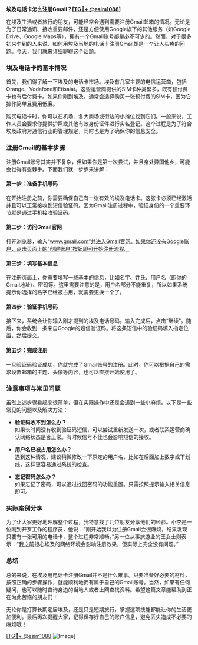 **埃及电话卡怎么注册Gmail？[[TG💪+ @esim1088](https://t.me/s/esim1088)]**

在埃及生活或者旅行的朋友，可能经常会遇到需要注册Gmail邮箱的情况。无论是为了日常通讯、接收重要邮件，还是方便使用Google旗下的其他服务（如Google Drive、Google Maps等），拥有一个Gmail账号都是必不可少的。然而，对于很多初来乍到的人来说，如何用埃及当地的电话卡注册Gmail却是一个让人头疼的问题。今天，我们就来详细聊聊这个话题。

### 埃及电话卡的基本情况

首先，我们得了解一下埃及的电话卡市场。埃及有几家主要的电信运营商，包括Orange、Vodafone和Etisalat。这些运营商提供的SIM卡种类繁多，既有预付费卡也有后付费卡。如果你刚到埃及，通常会选择购买一张预付费的SIM卡，因为它操作简单且费用低廉。

购买电话卡时，你可以在机场、各大商场或街边的小摊位找到它们。一般来说，工作人员会要求你提供护照或其他有效身份证件进行实名登记。这个过程是为了符合埃及政府对通信行业的管理规定，同时也是为了确保你的信息安全。

### 注册Gmail的基本步骤

注册Gmail账号其实并不复杂，但如果你是第一次尝试，并且身处异国他乡，可能会觉得有些棘手。下面我们就一步步来讲解：

#### 第一步：准备手机号码

在开始注册之前，你需要确保自己有一张有效的埃及电话卡。这张卡必须已经激活并且可以正常接收到短信验证码。因为Gmail注册过程中，验证身份的一个重要环节就是通过手机接收验证码。

#### 第二步：访问Gmail官网

打开浏览器，输入“www.gmail.com”并进入Gmail官网。如果你还没有Google账户，点击页面上的“创建账户”按钮即可开始注册流程。

#### 第三步：填写基本信息

在注册页面上，你需要填写一些基本的信息，比如名字、姓氏、用户名（即你的Gmail地址）、密码等。这里需要注意的是，用户名部分不能重复，所以如果系统提示你选择的名字已经被占用，就需要更换一个了。

#### 第四步：验证手机号码

接下来，系统会让你输入刚才提到的埃及电话号码。输入完成后，点击“继续”。随后，你会收到一条来自Google的短信验证码。将这条短信中的验证码填入指定位置，然后提交。

#### 第五步：完成注册

一旦验证码验证成功，你就完成了Gmail账号的注册。此时，你可以根据自己的需求设置邮箱的主题、头像等内容，也可以直接开始使用了。

### 注意事项与常见问题

虽然上述步骤看起来很简单，但在实际操作中还是会遇到一些小麻烦。以下是一些常见的问题以及解决方法：

- **验证码收不到怎么办？**  
  如果长时间没有收到验证码短信，可以尝试重新发送一次，或者联系运营商确认网络状态是否正常。有时候信号不佳也会影响短信的接收。

- **用户名已被占用怎么办？**  
  遇到这种情况，建议稍微修改一下原定的用户名，比如在后面加上数字或下划线，这样更容易通过系统的检查。

- **忘记密码怎么办？**  
  如果忘记了密码，可以通过找回密码的功能重置。只需按照提示输入相关信息即可。

### 实际案例分享

为了让大家更好地理解整个过程，我特意找了几位朋友分享他们的经验。小李是一位刚到开罗工作的程序员，他说：“刚开始我以为注册Gmail会很麻烦，结果发现只要有一张可用的电话卡，整个过程非常顺畅。”另一位从事旅游业的王女士则表示：“我之前担心埃及的网络环境会影响注册效果，但实际上完全没有问题。”

### 总结

总的来说，在埃及用电话卡注册Gmail并不是什么难事。只要准备好必要的材料，按照正确的步骤操作，就能顺利地拥有属于自己的Gmail账号。当然，如果有任何疑问，也可以随时咨询身边的当地人或者上网查找资料。希望这篇文章能帮助到正在为此苦恼的朋友们！

无论你是打算长期定居埃及，还是只是短期旅行，掌握这项技能都能让你的生活更加便利。最后再次提醒大家，记得保存好自己的账户信息，避免丢失造成不必要的麻烦哦！

[[TG💪+ @esim1088](https://t.me/s/esim1088) ![Image](https://i.postimg.cc/4NQfJmqS/Snipaste-2025-05-13-00-14-12.png)]